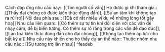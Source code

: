 


Cách đáp ứng nhu cầu này:: [[Tìm người cố vấn]]
Họ được gì khi tham gia:: [[Thấy đại chúng có được kiến thức đúng đắn]], [[Sự an tâm khi không tạo ra rủi ro]]
Nỗi đau phía sau:: [[Đã có rất nhiều ví dụ về những lòng tốt gây hoạ]]
Nhu cầu liên quan:: [[Có thêm sự tự tin khi đối diện với các vấn đề nhạy cảm, dễ bị biến tướng. Có thêm sự rõ ràng trong các vấn đề đạo đức]], [[Lan toả kiến thức đúng đắn cho đại chúng]], [[Không tạo thêm áp lực cho bất kỳ ai]]
Nhu cầu này khiến cho họ thấy dự án thế nào:: 
Thuộc nhóm nhu cầu nào:: [[Sự tương trợ lẫn nhau]] ^feadeb
